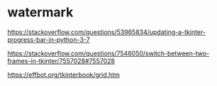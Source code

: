 # watermark

https://stackoverflow.com/questions/53965834/updating-a-tkinter-progress-bar-in-python-3-7

https://stackoverflow.com/questions/7546050/switch-between-two-frames-in-tkinter/7557028#7557028

https://effbot.org/tkinterbook/grid.htm